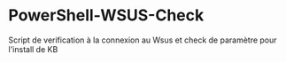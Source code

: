 # PowerShell-WSUS-Check
Script de verification à la connexion au Wsus et check de paramètre pour l'install de KB
